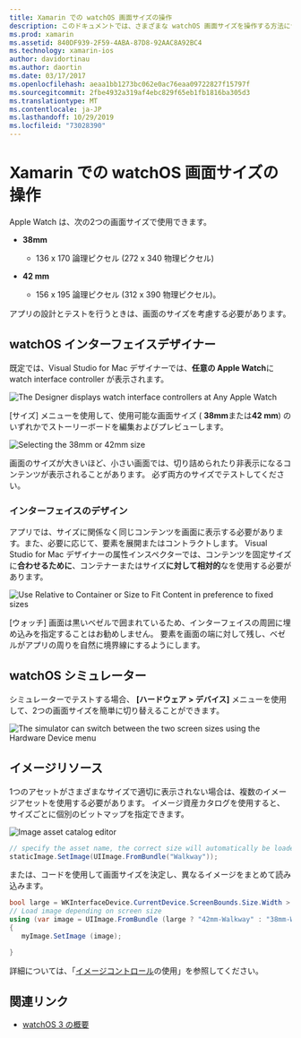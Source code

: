 ```yaml
---
title: Xamarin での watchOS 画面サイズの操作
description: このドキュメントでは、さまざまな watchOS 画面サイズを操作する方法について説明します。 WatchOS インターフェイスデザイナー、watchOS シミュレーター、およびイメージリソースについて説明します。
ms.prod: xamarin
ms.assetid: 840DF939-2F59-4ABA-87D8-92AAC8A92BC4
ms.technology: xamarin-ios
author: davidortinau
ms.author: daortin
ms.date: 03/17/2017
ms.openlocfilehash: aeaa1bb1273bc062e0ac76eaa09722827f15797f
ms.sourcegitcommit: 2fbe4932a319af4ebc829f65eb1fb1816ba305d3
ms.translationtype: MT
ms.contentlocale: ja-JP
ms.lasthandoff: 10/29/2019
ms.locfileid: "73028390"
---
```

# <a name="working-with-watchos-screen-sizes-in-xamarin"></a>Xamarin での watchOS 画面サイズの操作

Apple Watch は、次の2つの画面サイズで使用できます。

- **38mm**
  - 136 x 170 論理ピクセル (272 x 340 物理ピクセル)

- **42 mm**
  - 156 x 195 論理ピクセル (312 x 390 物理ピクセル)。

アプリの設計とテストを行うときは、画面のサイズを考慮する必要があります。

## <a name="watchos-interface-designer"></a>watchOS インターフェイスデザイナー

既定では、Visual Studio for Mac デザイナーでは、**任意の Apple Watch**に watch interface controller が表示されます。

![](screen-sizes-images/screen-any-sml.png "The Designer displays watch interface controllers at Any Apple Watch")

[サイズ] メニューを使用して、使用可能な画面サイズ ( **38mm**または**42 mm**) のいずれかでストーリーボードを編集およびプレビューします。

![](screen-sizes-images/screen-menu-sml.png "Selecting the 38mm or 42mm size")

画面のサイズが大きいほど、小さい画面では、切り詰められたり非表示になるコンテンツが表示されることがあります。
必ず両方のサイズでテストしてください。

### <a name="interface-design"></a>インターフェイスのデザイン

アプリでは、サイズに関係なく同じコンテンツを画面に表示する必要があります。また、必要に応じて、要素を展開またはコントラクトします。 Visual Studio for Mac デザイナーの属性インスペクターでは、コンテンツを固定サイズに**合わせるために**、コンテナーまたはサイズ**に対して相対的**なを使用する必要があります。

![](screen-sizes-images/sizeattributepanel-sml.png "Use Relative to Container or Size to Fit Content in preference to fixed sizes")

[ウォッチ] 画面は黒いベゼルで囲まれているため、インターフェイスの周囲に埋め込みを指定することはお勧めしません。 要素を画面の端に対して残し、ベゼルがアプリの周りを自然に境界線にするようにします。

## <a name="watchos-simulator"></a>watchOS シミュレーター

シミュレーターでテストする場合、 **[ハードウェア > デバイス]** メニューを使用して、2つの画面サイズを簡単に切り替えることができます。

![](screen-sizes-images/simulator.png "The simulator can switch between the two screen sizes using the Hardware Device menu")

## <a name="image-resources"></a>イメージリソース

1つのアセットがさまざまなサイズで適切に表示されない場合は、複数のイメージアセットを使用する必要があります。 イメージ資産カタログを使用すると、サイズごとに個別のビットマップを指定できます。

![](screen-sizes-images/images-xcassets.png "Image asset catalog editor")

```csharp
// specify the asset name, the correct size will automatically be loaded
staticImage.SetImage(UIImage.FromBundle("Walkway"));
```

または、コードを使用して画面サイズを決定し、異なるイメージをまとめて読み込みます。

```csharp
bool large = WKInterfaceDevice.CurrentDevice.ScreenBounds.Size.Width > 136.0;
// Load image depending on screen size
using (var image = UIImage.FromBundle (large ? "42mm-Walkway" : "38mm-Walkway"))
{
   myImage.SetImage (image);

}
```

詳細については、「[イメージコントロール](~/ios/watchos/user-interface/image.md)の使用」を参照してください。

## <a name="related-links"></a>関連リンク

- [watchOS 3 の概要](~/ios/watchos/platform/introduction-to-watchos3/index.md)

